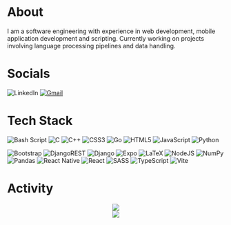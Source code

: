 # About
I am a software engineering with experience in web development, mobile application development and scripting.
Currently working on projects involving language processing pipelines and data handling.

# Socials
![LinkedIn](https://img.shields.io/badge/linkedin-%230077B5.svg?style=for-the-badge&logo=linkedin&logoColor=white)
<a href="mailto:delasi.richards@gmail.com?subject=Hi Delasi!&body=Hello Delasi,">
![Gmail](https://img.shields.io/badge/Gmail-D14836?style=for-the-badge&logo=gmail&logoColor=white)
</a>

# Tech Stack

![Bash Script](https://img.shields.io/badge/bash_script-%23121011.svg?style=for-the-badge&logo=gnu-bash&logoColor=white)
![C](https://img.shields.io/badge/c-%2300599C.svg?style=for-the-badge&logo=c&logoColor=white)
![C++](https://img.shields.io/badge/c++-%2300599C.svg?style=for-the-badge&logo=c%2B%2B&logoColor=white)
![CSS3](https://img.shields.io/badge/css3-%231572B6.svg?style=for-the-badge&logo=css3&logoColor=white)
![Go](https://img.shields.io/badge/go-%2300ADD8.svg?style=for-the-badge&logo=go&logoColor=white)
![HTML5](https://img.shields.io/badge/html5-%23E34F26.svg?style=for-the-badge&logo=html5&logoColor=white)
![JavaScript](https://img.shields.io/badge/javascript-%23323330.svg?style=for-the-badge&logo=javascript&logoColor=%23F7DF1E)
![Python](https://img.shields.io/badge/python-3670A0?style=for-the-badge&logo=python&logoColor=ffdd54)

![Bootstrap](https://img.shields.io/badge/bootstrap-%238511FA.svg?style=for-the-badge&logo=bootstrap&logoColor=white)
![DjangoREST](https://img.shields.io/badge/DJANGO-REST-ff1709?style=for-the-badge&logo=django&logoColor=white&color=ff1709&labelColor=gray)
![Django](https://img.shields.io/badge/django-%23092E20.svg?style=for-the-badge&logo=django&logoColor=white)
![Expo](https://img.shields.io/badge/expo-1C1E24?style=for-the-badge&logo=expo&logoColor=#D04A37)
![LaTeX](https://img.shields.io/badge/latex-%23008080.svg?style=for-the-badge&logo=latex&logoColor=white)
![NodeJS](https://img.shields.io/badge/node.js-6DA55F?style=for-the-badge&logo=node.js&logoColor=white)
![NumPy](https://img.shields.io/badge/numpy-%23013243.svg?style=for-the-badge&logo=numpy&logoColor=white)
![Pandas](https://img.shields.io/badge/pandas-%23150458.svg?style=for-the-badge&logo=pandas&logoColor=white)
![React Native](https://img.shields.io/badge/react_native-%2320232a.svg?style=for-the-badge&logo=react&logoColor=%2361DAFB)
![React](https://img.shields.io/badge/react-%2320232a.svg?style=for-the-badge&logo=react&logoColor=%2361DAFB)
![SASS](https://img.shields.io/badge/SASS-hotpink.svg?style=for-the-badge&logo=SASS&logoColor=white)
![TypeScript](https://img.shields.io/badge/typescript-%23007ACC.svg?style=for-the-badge&logo=typescript&logoColor=white)
![Vite](https://img.shields.io/badge/vite-%23646CFF.svg?style=for-the-badge&logo=vite&logoColor=white)

# Activity
<div align="center" styles="margin:10">
    <img src="https://github-profile-stats-from-anuraghaz.vercel.app/api?username=Delasi-Richards&theme=transparent&show_icons=true&hide=stars&show=prs_merged,prs_merged_percentage&card_width=600&rank_icon=github" />
</div>
<div align="center" styles="margin:10">
    <img src="https://github-profile-stats-from-anuraghaz.vercel.app/api/top-langs/?username=Delasi-Richards&theme=transparent&layout=compact&card_width=300&size_weight=0.5&count_weight=0.5" />
</div>
<!-- <div align="center" styles="margin:10">
    <img src="https://streak-stats.demolab.com?user=Delasi-Richards&theme=transparent&short_numbers=true&date_format=j%20M%5B%20Y%5D" />
</div> -->

